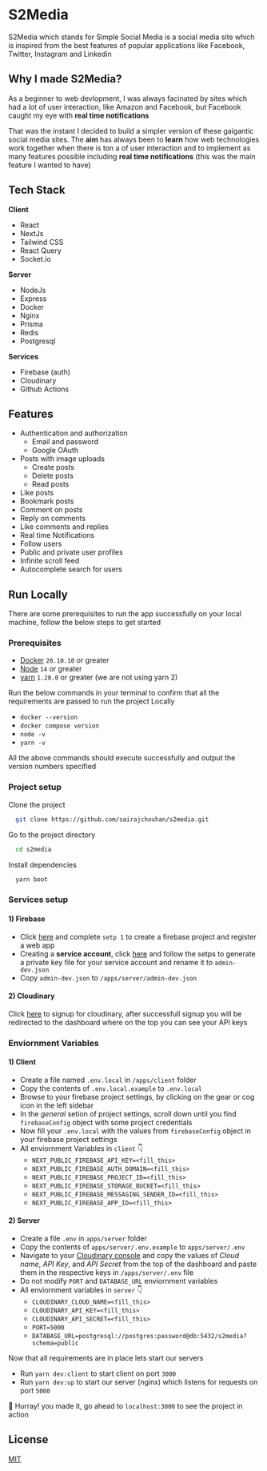 # S2Media


S2Media which stands for Simple Social Media is a social media
site which is inspired from the best features of popular applications
like Facebook, Twitter, Instagram and Linkedin

## Why I made S2Media?

As a beginner to web devlopment, I was always facinated by
sites which had a lot of user interaction, like Amazon and Facebook,
but Facebook caught my eye with **real time notifications**

That was the instant I decided to build a simpler version of
these gaigantic social media sites. The **aim** has always been to
**learn** how web technologies work together when there is ton a
of user interaction and to implement as many features possible including **real time notifications**
(this was the main feature I wanted to have)

## Tech Stack

**Client**

- React
- NextJs
- Tailwind CSS
- React Query
- Socket.io

**Server**

- NodeJs
- Express
- Docker
- Nginx
- Prisma
- Redis
- Postgresql

**Services**

- Firebase (auth)
- Cloudinary
- Github Actions

## Features

- Authentication and authorization
  - Email and password
  - Google OAuth
- Posts with image uploads
  - Create posts
  - Delete posts
  - Read posts
- Like posts
- Bookmark posts
- Comment on posts
- Reply on comments
- Like comments and replies
- Real time Notifications
- Follow users
- Public and private user profiles
- Infinite scroll feed
- Autocomplete search for users

## Run Locally

There are some prerequisites to run the app successfully on your
local machine, follow the below steps to get started

### Prerequisites

- [Docker](docker.com/get-started) `20.10.10` or greater
- [Node](https://nodejs.org/en/) `14` or greater
- [yarn](https://classic.yarnpkg.com/en/docs/install#windows-stable) `1.20.0` or greater (we are not using yarn 2)

Run the below commands in your terminal to confirm that all
the requirements are passed to run the project Locally

- `docker --version`
- `docker compose version`
- `node -v`
- `yarn -v`

All the above commands should execute successfully and output
the version numbers specified

### Project setup

Clone the project

```bash
  git clone https://github.com/sairajchouhan/s2media.git
```

Go to the project directory

```bash
  cd s2media
```

Install dependencies

```bash
  yarn boot
```

### Services setup

#### 1) Firebase

- Click [here](https://firebase.google.com/docs/web/setup#create-firebase-project-and-app)
  and complete `setp 1` to create a firebase project and register
  a web app
- Creating a **service account**, click [here](https://firebase.google.com/docs/admin/setup#initialize-sdk)
  and follow the setps to generate a private key file for your service account and rename it
  to `admin-dev.json`
- Copy `admin-dev.json` to `/apps/server/admin-dev.json`

#### 2) Cloudinary

Click [here](https://cloudinary.com/users/register/free) to signup for cloudinary,
after successfull signup you will
be redirected to the dashboard where on the top you can see your API
keys

### Enviornment Variables

#### 1) Client

- Create a file named `.env.local` in `/apps/client` folder
- Copy the contents of `.env.local.example` to `.env.local`
- Browse to your firebase project settings, by clicking on the
  gear or cog icon in the left sidebar
- In the _general_ setion of project settings, scroll down
  until you find `firebaseConfig` object with some project credentials
- Now fill your `.env.local` with the values from `firebaseConfig` object
  in your firebase project settings
- All enviornment Variables in `client` 👇
  - `NEXT_PUBLIC_FIREBASE_API_KEY=<fill_this>`
  - `NEXT_PUBLIC_FIREBASE_AUTH_DOMAIN=<fill_this>`
  - `NEXT_PUBLIC_FIREBASE_PROJECT_ID=<fill_this>`
  - `NEXT_PUBLIC_FIREBASE_STORAGE_BUCKET=<fill_this>`
  - `NEXT_PUBLIC_FIREBASE_MESSAGING_SENDER_ID=<fill_this>`
  - `NEXT_PUBLIC_FIREBASE_APP_ID=<fill_this>`

#### 2) Server

- Create a file `.env` in `apps/server` folder
- Copy the contents of `apps/server/.env.example` to `apps/server/.env`
- Navigate to your [Cloudinary console](https://cloudinary.com/console) and copy
  the values of _Cloud name_, _API Key_, and _API Secret_ from the
  top of the dashboard and paste them in the respective keys in
  `/apps/server/.env` file
- Do not modify `PORT` and `DATABASE_URL` enviornment variables
- All enviornment variables in `server` 👇
  - `CLOUDINARY_CLOUD_NAME=<fill_this>`
  - `CLOUDINARY_API_KEY=<fill_this>`
  - `CLOUDINARY_API_SECRET=<fill_this>`
  - `PORT=5000`
  - `DATABASE_URL=postgresql://postgres:password@db:5432/s2media?schema=public`

Now that all requirements are in place lets start our servers

- Run `yarn dev:client` to start client on port `3000`
- Run `yarn dev:up` to start our server (nginx) which listens for
  requests on port `5000`

🥳 Hurray! you made it, go ahead to `localhost:3000` to see the
project in action

## License

[MIT](https://choosealicense.com/licenses/mit/)
